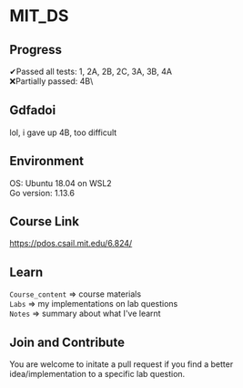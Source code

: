 # MIT_DS

## Progress
✔Passed all tests: 1, 2A, 2B, 2C, 3A, 3B, 4A\
❌Partially passed: 4B\

## Gdfadoi
lol, i gave up 4B, too difficult

## Environment
OS: Ubuntu 18.04 on WSL2\
Go version: 1.13.6

## Course Link
https://pdos.csail.mit.edu/6.824/

## Learn
`Course_content` => course materials\
`Labs` => my implementations on lab questions\
`Notes` => summary about what I've learnt

## Join and Contribute
You are welcome to initate a pull request if you find a better idea/implementation to a specific lab question.
